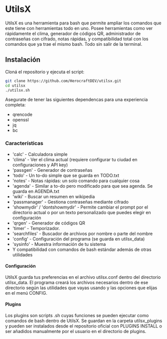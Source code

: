 # UtilsX

UtilsX es una herramienta para bash que permite ampliar los comandos que este tiene con herramientas todo en uno. Posee herramientas como ver rápidamente el clima, generador de códigos QR, administrador de contraseñas con cifrado, notas rápidas, y compatibilidad total con los comandos que ya trae el mismo bash. Todo sin salir de la terminal.

## Instalación

Cloná el repositorio y ejecuta el script:
```bash
git clone https://github.com/HerocraftDEV/utilsx.git
cd utilsx
./utilsx.sh
```
Asegurate de tener las siguientes dependencas para una experiencia completa:
- qrencode
- openssl
- jq
- bc

### Características

- 'calc' - Calculadora simple
- 'clima' - Ver el clima actual (requiere configurar tu ciudad en configuraciones y API key)
- 'passgen' - Generador de contraseñas
- 'todo' - Un to-do simple que se guarda en TODO.txt
- 'notes' - Notas rápidas: un solo comando para cualquier cosa
- 'agenda' - Similar a to-do pero modificado para que sea agenda. Se guarda en AGENDA.txt
- 'wiki' - Buscar un resumen en wikipedia
- 'passmanager' - Gestiona contraseñas mediante cifrado
- 'showmydir' / 'dontshowmydir' - Permite cambiar el prompt por el directorio actual o por un texto personalizado que puedes elegir en configuración
- 'qrgen' - Generador de códigos QR
- 'timer' - Temporizador.
- 'searchfiles' - Buscador de archivos por nombre o parte del nombre
- 'config' - Configuración del programa (se guarda en utilsx_data)
- 'sysinfo' - Muestra información de tu sistema
- Y compatibilidad con comandos de bash estándar además de otras utilidades

#### **Configuración**

UtilsX guarda tus preferencias en el archivo utilsx.conf dentro del directorio utilsx_data.
El programa creará los archivos necesarios dentro de ese directorio según las utilidades que vayas usando y las opciones que elijas en el menú CONFIG.

#### Plugins

Los plugins son scripts .sh cuyas funciones se pueden ejecutar como comandos de bash dentro de UtilsX.
Se guardan en la carpeta utilsx_plugins y pueden ser instalados desde el repositorio oficial con PLUGINS INSTALL <nombre> o ser añadidos manualmente por el usuario en el directorio de plugins.

 
